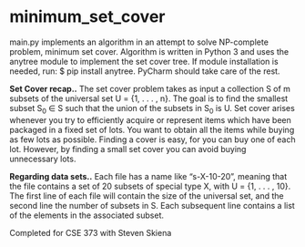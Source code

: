 # minimum_set_cover

main.py implements an algorithm in an attempt to solve NP-complete problem, minimum set cover. Algorithm is written in Python 3 and uses the anytree module to implement the set cover tree. If module installation is needed, run: $ pip install anytree. PyCharm should take care of the rest.

**Set Cover recap..**
The set cover problem takes as input a collection S of m subsets of the universal set U = {1, . . . , n}. The goal is to find the smallest subset S<sub>0</sub> ∈ S such that the union of the subsets in S<sub>0</sub> is U. Set cover arises whenever you try to efficiently acquire or represent items which have been packaged in a fixed set of lots. You want to obtain all the items while buying as few lots as possible. Finding a cover is easy, for you can buy one of each lot. However, by finding a small set cover you can avoid buying unnecessary lots.

**Regarding data sets..**
Each file has a name like “s-X-10-20”, meaning that the file contains a set of 20 subsets of special type X, with U = {1, . . . , 10}.  The first line of each file will contain the size of the universal set, and the second line the number of subsets in S. Each subsequent line contains a list of the elements in the associated subset.

Completed for CSE 373 with Steven Skiena
